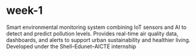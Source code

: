 # week-1
Smart environmental monitoring system combining IoT sensors and AI to detect and predict pollution levels. Provides real-time air quality data, dashboards, and alerts to support urban sustainability and healthier living. Developed under the Shell–Edunet–AICTE internship
